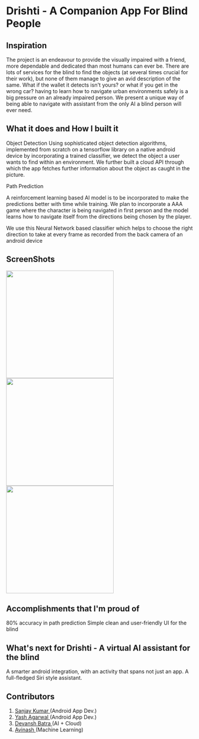 # Drishti - A Companion App For Blind People

## Inspiration
The project is an endeavour to provide the visually impaired with a friend, more dependable and dedicated than most humans can ever be. 
There are lots of services for the blind to find the objects (at several times crucial for their work), but none of them manage to give an avid description of the same. What if the wallet it detects isn't yours? or what if you get in the wrong car?
having to learn how to navigate urban environments safely is a big pressure on an already impaired person. We present a unique way of being able to navigate with assistant from the only AI a blind person will ever need.

## What it does and How I built it
Object Detection
Using sophisticated object detection algorithms, implemented from scratch on a tensorflow library on a native android device by incorporating a trained classifier, we detect the object a user wants to find within an environment. We further built a cloud API through which the app fetches further information about the object as caught in the picture. 

Path Prediction

A reinforcement learning based AI model is to be incorporated to make the predictions better with time while training. We plan to incorporate a AAA game where the character is being navigated in first person and the model learns how to navigate itself from the directions being chosen by the player.

We use this Neural Network based classifier which helps to choose the right direction to take at every frame as recorded from the back camera of an android device 

## ScreenShots

<img src="https://user-images.githubusercontent.com/35829879/46232671-8ab93a00-c38d-11e8-9070-1184c6042e86.jpeg" width="290"> <img src="https://user-images.githubusercontent.com/35829879/46232691-99075600-c38d-11e8-834b-1003ec615b77.jpeg" width="290"> <img src="https://user-images.githubusercontent.com/35829879/46232704-9f95cd80-c38d-11e8-968b-9d975e120318.jpeg" width="290"> 

## Accomplishments that I'm proud of
80% accuracy in path prediction
Simple clean and user-friendly UI for the blind

## What's next for Drishti - A virtual AI assistant for the blind
A smarter android integration, with an activity that spans not just an app. A full-fledged Siri style assistant.

## Contributors
1. <a href="https://github.com/sanjay-kd">Sanjay Kumar </a> (Android App Dev.)
2. <a href="https://github.com/yashagarwal23">Yash Agarwal </a> (Android App Dev.)
3. <a href="https://github.com/devanshbatra04">Devansh Batra </a> (AI + Cloud)
4. <a href="https://github.com/avinsit123">Avinash </a> (Machine Learning)
